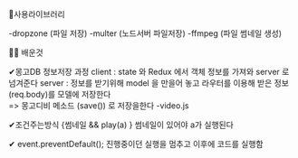 📕사용라이브러리 

-dropzone (파일 저장)
-multer (노드서버 파일저장)
-ffmpeg (파일 썸네일 생성)


👨‍💻 배운것 

  ✔몽고DB 정보저장 과정 
    client : state 와 Redux 에서 객체 정보를 가져와 server 로 넘겨준다 
    server : 정보를 받기위해 model 을 만을어 놓고 라우터를 이용해 받은 정보(req.body)를 모델에 저장한다  
            => 몽고디비 메소드 (save()) 로 저장을한다 -video.js

  ✔조건주는방식 
   {썸네일  &&  play(a) }
   썸네일이 있어야 a가 실행된다   
   

  ✔ event.preventDefault();
   진행중이던 실행을 멈추고 이후에 코드를 실행함  